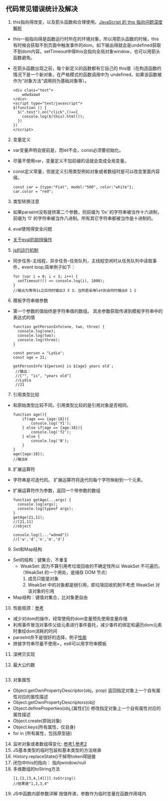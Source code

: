 ## 代码常见错误统计及解决
1. this指向得改变，以及箭头函数和合理使用。[JavaScript 的 this 指向问题深度解析]("https://segmentfault.com/a/1190000008400124")
* this一般指向得是函数运行时所在的环境对象，所以用箭头函数的时候，this有时候会获取不到页面中触发事件的dom。如下输出得就会是undefined获取不到dom内容。setTimeout中得this会指向全局对象window，也可以用箭头函数避免。
* 在箭头函数出现之前，每个新定义的函数都有它自己的 this值（在构造函数的情况下是一个新对象，在严格模式的函数调用中为 undefined，如果该函数被作为“对象方法”调用则为基础对象等）。

    ```
    <div class="test">
        wdwdaawd    
    </div>
    <script type="text/javascript">
    $(function () {
      $(".test").on("click",()=>{
        console.log($(this).html());
      })
    })
    </script>
    ```
    
2. 变量定义
* var变量声明会提前是，而let不会，const必须要初始化。
* 尽量不使用var，变量定义不加前缀的话就会变成全局变量。
* const定义常量，但是定义引用类型例如对象或者数组时是可以改变里面内容得。

    ```
    const car = {type:"Fiat", model:"500", color:"white"};
    car.color = "red";
    ```

3. 类型转换注意
* 如果parseInt没有提供第二个参数，则前缀为 ’0x’ 的字符串被当作十六进制，前缀为 ’0′ 的字符串被当作八进制。所有其它字符串都被当作是十进制的。

4. eval使用得安全问题
* [关于eval的劫持操作]("http://www.vuln.cn/8007")

5. [js的运行机制](http://www.ruanyifeng.com/blog/2014/10/event-loop.html)
* 同步任务-主线程，异步任务-任务队列，主线程空闲时从任务队列中读取事件，event loop;简单例子如下：


    ```
    for (var i = 0; i < 3; i++) {
      setTimeout(() => console.log(i), 1000);
    }
    //输出为等待1s之后同时输出3 3 3，当然若采用let则会同时输出0 1 2
    ```
6. 模板字符串做参数
* 第一个参数的值始终是字符串值的数组。 其余参数获取传递到模板字符串中的表达式的值

    ```
    function getPersonInfo(one, two, three) {
      console.log(one);
      console.log(two);
      console.log(three);
    }
    
    const person = "Lydia";
    const age = 21;
    
    getPersonInfo`${person} is ${age} years old`;
     //输出：
     //["", "is", "years old"]
     //Lydia 
     //21
    ```
7. 引用类型比较
* 和原始类型比较不同，引用类型比较的是引用对象是否相同。
    ```
    function age(){
        if(age === {age:18}){
            console.log('Y1');
        } else if(age == {age:18}){
            console.log('Y2');
        } else {
            console.log('N');
        }
    }
    age({age:18});
    //输出N
    ```
8. 扩展运算符
* 字符串是可迭代的。 扩展运算符将迭代的每个字符映射到一个元素。
* 扩展运算符作为参数，返回一个带参数的数组

    ```
    function getAge(...args) {
      console.log(args);
      console.log(typeof args);
    }
    getAge(21,11);
    //[21,11]
    //object
    ```
    ```
    console.log([..."wdnmd"])
    //['w','d','n','m','d']
    ```
9. Set和Map结构
* Set的结构：键集合，不重复
    + WeakSet: 因为不算引用考垃圾回收的不确定性所以 WeakSet 不可遍历。（WeakSet 的一个用处，是储存 DOM 节点）
       1. 成员只能是对象
       2. WeakSet 中的对象都是弱引用，即垃圾回收机制不考虑 WeakSet 对该对象的引用
* Map结构：键值对集合，比对象更自由

10. 性能瓶颈：[参考](https://juejin.im/post/5c6e064c51882562eb50fc18)
* 减少对dom的操作，经常使用的dom变量预先使用变量存储
* 利用事件冒泡对事件父级元素进行事件委托，减少事件的绑定和遍历dom元素时重绘dom消耗的时间
* parseInt并不是很好的选择，例子[性能](https://jsperf.com/coercion-vs-casting/3)
* 拼接字符串尽量不使用+，es6可以用字符串模板

11. 深拷贝实现

12. 最大公约数
```

```
13. 对象属性
* Object.getOwnPropertyDescriptor(obj，prop) 返回指定对象上一个自有属性对应的属性描述
* Object.getOwnPropertyDescriptors(obj) 
* Object.defineProperties(obj,{属性们}) 修改指定对象上一个自有属性对应的属性描述
* Object.create(原始对象)
* Object.keys(所有属性，仅自身)
* for in (所有属性，包括原型链)
14. 监听对象或者数组得变化: [参考1](https://www.cnblogs.com/yayaxuping/p/10951738.html),[参考2](https://www.jb51.net/article/162584.htm)
15. JS基本类型的临时包装和基本类型的方法继承
16. History.replaceState()干掉带token得链接
17. 闭包中this的指向： 指向window/null
18. 多维数组的toString方法
    ```
    [1,[2,[3,4,[4]]]].toString()
    //结果是"1,2,3,4"
    ```
19. JS中函数内部参数详解
    按值传递，参数作为临时变量在函数作用域内